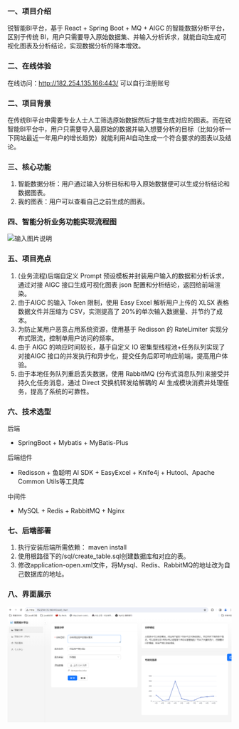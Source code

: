 ### 一、项目介绍
锐智能BI平台，基于 React + Spring Boot + MQ + AIGC 的智能数据分析平台，区别于传统 BI，用户只需要导入原始数据集、并输入分析诉求，就能自动生成可视化图表及分析结论，实现数据分析的降本增效。
### 二、在线体验
在线访问：http://182.254.135.166:443/ 可以自行注册账号
### 二、项目背景
在传统BI平台中需要专业人士人工筛选原始数据然后才能生成对应的图表。而在锐智能BI平台中，用户只需要导入最原始的数据并输入想要分析的目标（比如分析一下网站最近一年用户的增长趋势）就能利用AI自动生成一个符合要求的图表以及结论。
### 三、核心功能
1. 智能数据分析：用户通过输入分析目标和导入原始数据便可以生成分析结论和数据图表。
2. 我的图表：用户可以查看自己之前生成的图表。
### 四、智能分析业务功能实现流程图
![输入图片说明](https://foruda.gitee.com/images/1699933590044117728/0a520305_12276829.jpeg "智能BI平台分析流程.jpg")
### 五、项目亮点
1. (业务流程)后端自定义 Prompt 预设模板并封装用户输入的数据和分析诉求，通过对接 AIGC 接口生成可视化图表 json 配置和分析结论，返回给前端渲染。
2. 由于AIGC 的输入 Token 限制，使用 Easy Excel 解析用户上传的 XLSX 表格数据文件并压缩为 CSV，实测提高了 20%的单次输入数据量、并节约了成本。
3. 为防止某用户恶意占用系统资源，使用基于 Redisson 的 RateLimiter 实现分布式限流，控制单用户访问的频率。
4. 由于 AIGC 的响应时间较长，基于自定义 IO 密集型线程池+任务队列实现了 对接AIGC 接口的并发执行和异步化，提交任务后即可响应前端，提高用户体验。
5. 由于本地任务队列重启丢失数据，使用 RabbitMQ (分布式消息队列)来接受并持久化任务消息，通过 Direct 交换机转发给解耦的 AI 生成模块消费并处理任务，提高了系统的可靠性。
### 六、技术选型
后端
- SpringBoot + Mybatis + MyBatis-Plus

后端组件
- Redisson + 鱼聪明 AI SDK + EasyExcel + Knife4j + Hutool、Apache Common Utils等工具库 

中间件
- MySQL + Redis + RabbitMQ + Nginx
### 七、后端部署
1. 执行安装后端所需依赖： maven install
2. 使用根路径下的/sql/create_table.sql创建数据库和对应的表。
3. 修改application-open.xml文件，将Mysql、Redis、RabbitMQ的地址改为自己数据库的地址。
### 八、界面展示
![输入图片说明](readme/image6a878125f352f696adcb1db88587683.png)
